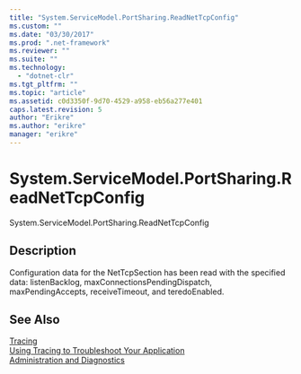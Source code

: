 ```yaml
---
title: "System.ServiceModel.PortSharing.ReadNetTcpConfig"
ms.custom: ""
ms.date: "03/30/2017"
ms.prod: ".net-framework"
ms.reviewer: ""
ms.suite: ""
ms.technology: 
  - "dotnet-clr"
ms.tgt_pltfrm: ""
ms.topic: "article"
ms.assetid: c0d3350f-9d70-4529-a958-eb56a277e401
caps.latest.revision: 5
author: "Erikre"
ms.author: "erikre"
manager: "erikre"
---
```

# System.ServiceModel.PortSharing.ReadNetTcpConfig
System.ServiceModel.PortSharing.ReadNetTcpConfig  
  
## Description  
 Configuration data for the NetTcpSection has been read with the specified data:  listenBacklog, maxConnectionsPendingDispatch, maxPendingAccepts, receiveTimeout, and teredoEnabled.  
  
## See Also  
 [Tracing](../../../../../docs/framework/wcf/diagnostics/tracing/index.md)   
 [Using Tracing to Troubleshoot Your Application](../../../../../docs/framework/wcf/diagnostics/tracing/using-tracing-to-troubleshoot-your-application.md)   
 [Administration and Diagnostics](../../../../../docs/framework/wcf/diagnostics/index.md)
